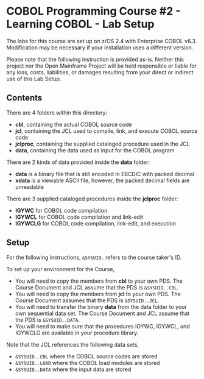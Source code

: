 # COBOL Programming Course #2 - Learning COBOL - Lab Setup

The labs for this course are set up on z/OS 2.4 with Enterprise COBOL v6.3. Modification may be necessary if your installation uses a different version.

Please note that the following instruction is provided as-is. Neither this project nor the Open Mainframe Project will be held responsible or liable for any loss, costs, liabilities, or damages resulting from your direct or indirect use of this Lab Setup.

## Contents

There are 4 folders within this directory:
- **cbl**, containing the actual COBOL source code
- **jcl**, containing the JCL used to compile, link, and execute COBOL source code
- **jclproc**, containing the supplied cataloged procedure used in the JCL
- **data**, containing the data used as input for the COBOL program

There are 2 kinds of data provided inside the **data** folder:
- **data** is a binary file that is still encoded in EBCDIC with packed decimal
- **xdata** is a viewable ASCII file, however, the packed decimal fields are unreadable

There are 3 supplied cataloged procedures inside the **jclproc** folder:
- **IGYWC** for COBOL code compilation
- **IGYWCL** for COBOL code compilation and link-edit
- **IGYWCLG** for COBOL code compilation, link-edit, and execution

## Setup 

For the following instructions, `&SYSUID.` refers to the course taker's ID.

To set up your environment for the Course,
- You will need to copy the members from **cbl** to your own PDS. The Course Document and JCL assume that the PDS is `&SYSUID..CBL`.
- You will need to copy the members from **jcl** to your own PDS. The Course Document assumes that the PDS is `&SYSUID..JCL`.
- You will need to transfer the binary **data** from the data folder to your own sequential data set. The Course Document and JCL assume that the PDS is `&SYSUID..DATA`.
- You will need to make sure that the procedures IGYWC, IGYWCL, and IGYWCLG are available in your procedure library. 

Note that the JCL references the following data sets,
- `&SYSUID..CBL` where the COBOL source codes are stored
- `&SYSUID..LOAD` where the COBOL load modules are stored
- `&SYSUID..DATA` where the input data are stored